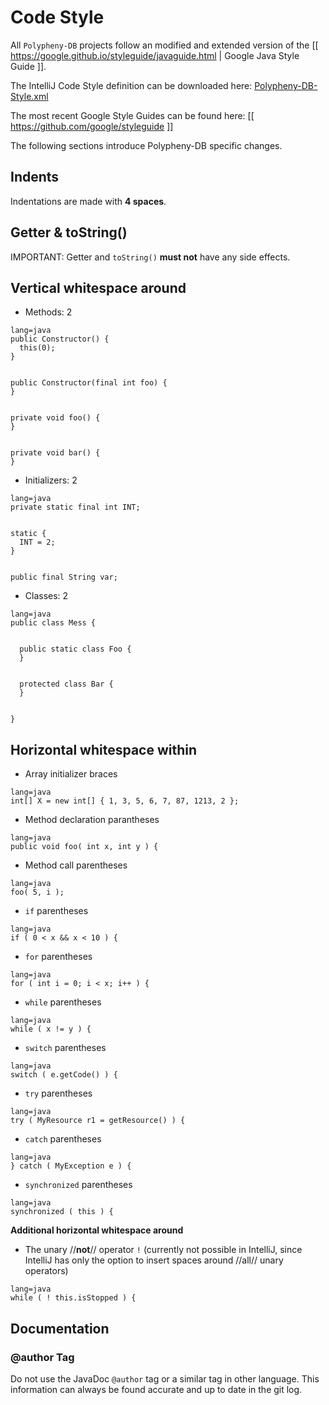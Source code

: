 # Code Style
All `Polypheny-DB` projects follow an modified and extended version of the [[ https://google.github.io/styleguide/javaguide.html | Google Java Style Guide ]].

The IntelliJ Code Style definition can be downloaded here: 
[Polypheny-DB-Style.xml](Polypheny-DB-Style.xml)


The most recent Google Style Guides can be found here: [[ https://github.com/google/styleguide ]]

The following sections introduce Polypheny-DB specific changes.


## Indents 
Indentations are made with **4 spaces**.


## Getter & toString()
IMPORTANT: Getter and `toString()` **must not** have any side effects.



## Vertical whitespace around
  * Methods: 2
```
lang=java
public Constructor() {
  this(0);
}


public Constructor(final int foo) {
}


private void foo() {
}


private void bar() {
}
```
  * Initializers: 2
```
lang=java
private static final int INT;


static {
  INT = 2;
}


public final String var;
```
  * Classes: 2
```
lang=java
public class Mess {


  public static class Foo {
  }


  protected class Bar {
  }


}
```


## Horizontal whitespace within
  * Array initializer braces 
```
lang=java
int[] X = new int[] { 1, 3, 5, 6, 7, 87, 1213, 2 };
```
  * Method declaration parantheses
```
lang=java
public void foo( int x, int y ) {
```
  * Method call parentheses
```
lang=java
foo( 5, i );
```
  * `if` parentheses 
``` 
lang=java
if ( 0 < x && x < 10 ) {
```
  * `for` parentheses
```
lang=java
for ( int i = 0; i < x; i++ ) {
```
  * `while` parentheses
```
lang=java
while ( x != y ) {
```
  * `switch` parentheses
```
lang=java
switch ( e.getCode() ) {
```
  * `try` parentheses
```
lang=java
try ( MyResource r1 = getResource() ) {
```
  * `catch` parentheses
```
lang=java
} catch ( MyException e ) {
```
  * `synchronized` parentheses
```
lang=java
synchronized ( this ) {
```
**Additional horizontal whitespace around**
  * The unary //**not**// operator `!` (currently not possible in IntelliJ, since IntelliJ has only the option to insert spaces around //all// unary operators)
```
lang=java
while ( ! this.isStopped ) {
```


## Documentation

### @author Tag
Do not use the JavaDoc `@author` tag or a similar tag in other language. This information can always be found accurate and up to date in the git log.

